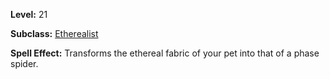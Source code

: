 <!-- TITLE: Spell: Pet Illusion Phase Spider -->
<!-- SUBTITLE:  -->

**Level:** 21

**Subclass:** [Etherealist](etherealist)

**Spell Effect:** Transforms the ethereal fabric of your pet into that of a phase spider.